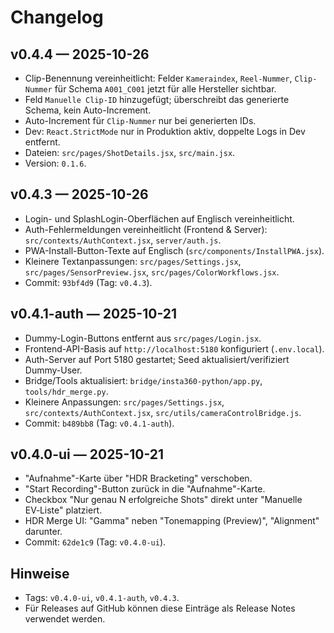 # Changelog

## v0.4.4 — 2025-10-26

- Clip-Benennung vereinheitlicht: Felder `Kameraindex`, `Reel-Nummer`, `Clip-Nummer` für Schema `A001_C001` jetzt für alle Hersteller sichtbar.
- Feld `Manuelle Clip-ID` hinzugefügt; überschreibt das generierte Schema, kein Auto-Increment.
- Auto-Increment für `Clip-Nummer` nur bei generierten IDs.
- Dev: `React.StrictMode` nur in Produktion aktiv, doppelte Logs in Dev entfernt.
- Dateien: `src/pages/ShotDetails.jsx`, `src/main.jsx`.
- Version: `0.1.6`.

## v0.4.3 — 2025-10-26

- Login- und SplashLogin-Oberflächen auf Englisch vereinheitlicht.
- Auth-Fehlermeldungen vereinheitlicht (Frontend & Server): `src/contexts/AuthContext.jsx`, `server/auth.js`.
- PWA-Install-Button-Texte auf Englisch (`src/components/InstallPWA.jsx`).
- Kleinere Textanpassungen: `src/pages/Settings.jsx`, `src/pages/SensorPreview.jsx`, `src/pages/ColorWorkflows.jsx`.
- Commit: `93bf4d9` (Tag: `v0.4.3`).

## v0.4.1-auth — 2025-10-21

- Dummy-Login-Buttons entfernt aus `src/pages/Login.jsx`.
- Frontend-API-Basis auf `http://localhost:5180` konfiguriert (`.env.local`).
- Auth-Server auf Port 5180 gestartet; Seed aktualisiert/verifiziert Dummy-User.
- Bridge/Tools aktualisiert: `bridge/insta360-python/app.py`, `tools/hdr_merge.py`.
- Kleinere Anpassungen: `src/pages/Settings.jsx`, `src/contexts/AuthContext.jsx`, `src/utils/cameraControlBridge.js`.
- Commit: `b489bb8` (Tag: `v0.4.1-auth`).

## v0.4.0-ui — 2025-10-21

- "Aufnahme"-Karte über "HDR Bracketing" verschoben.
- "Start Recording"-Button zurück in die "Aufnahme"-Karte.
- Checkbox "Nur genau N erfolgreiche Shots" direkt unter "Manuelle EV‑Liste" platziert.
- HDR Merge UI: "Gamma" neben "Tonemapping (Preview)", "Alignment" darunter.
- Commit: `62de1c9` (Tag: `v0.4.0-ui`).

## Hinweise

- Tags: `v0.4.0-ui`, `v0.4.1-auth`, `v0.4.3`.
- Für Releases auf GitHub können diese Einträge als Release Notes verwendet werden.